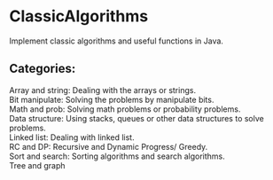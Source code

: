 ClassicAlgorithms
=================

Implement classic algorithms and useful functions in Java. 

Categories: 
------------
Array and string: Dealing with the arrays or strings. <br>
Bit manipulate: Solving the problems by manipulate bits. <br>
Math and prob: Solving math problems or probability problems. <br>
Data structure: Using stacks, queues or other data structures to solve problems. <br>
Linked list: Dealing with linked list. <br>
RC and DP: Recursive and Dynamic Progress/ Greedy. <br>
Sort and search: Sorting algorithms and search algorithms. <br>
Tree and graph<br>
 

